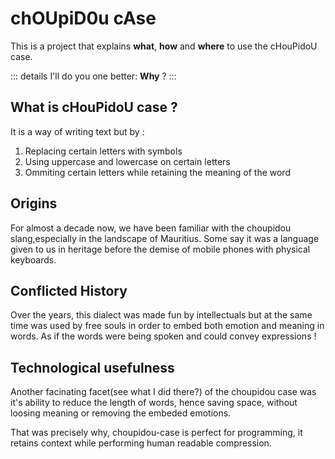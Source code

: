 # chOUpiD0u cAse
This is a project that explains **what**, **how** and **where** to use the cHouPidoU case. 

::: details
I'll do you one better: **Why** ?
:::

## What is cHouPidoU case ?

It is a way of writing text but by :

1. Replacing certain letters with symbols
2. Using uppercase and lowercase on certain letters
3. Ommiting certain letters while retaining the meaning of the word

## Origins

For almost a decade now, we have been familiar with the choupidou slang,especially in the landscape of Mauritius. Some say it was a language given to us in heritage before the demise of mobile phones with physical keyboards.

## Conflicted History

Over the years, this dialect was made fun by intellectuals but at the same time was used by free souls in order to embed both emotion and meaning in words. As if the words were being spoken and could convey expressions ! 

## Technological usefulness

Another facinating facet(see what I did there?) of the choupidou case was it's ability to reduce the length of words, hence saving space, without loosing meaning or removing the embeded emotions. 

That was precisely why, choupidou-case is perfect for programming, it retains context while performing human readable compression.
